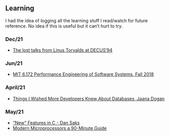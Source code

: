 <article>
<h2 id="learning">Learning</h2>

<p>I had the idea of logging all the learning stuff I read/watch for future reference. No idea if this is useful but it can&rsquo;t hurt to try.</p>

<h3 id="dec-21">Dec/21</h3>

<ul>
<li><a href="https://archive.org/details/199405-decusnew-orleans">The lost talks from Linus Torvalds at DECUS&rsquo;94</a></li>
</ul>

<h3 id="jun-21">Jun/21</h3>

<ul>
<li><a href="https://www.youtube.com/playlist?list=PLUl4u3cNGP63VIBQVWguXxZZi0566y7Wf">MIT 6.172 Performance Engineering of Software Systems, Fall 2018</a></li>
</ul>

<h3 id="april-21">April/21</h3>

<ul>
<li><a href="https://rakyll.medium.com/things-i-wished-more-developers-knew-about-databases-2d0178464f78">Things I Wished More Developers Knew About Databases, Jaana Dogan</a></li>
</ul>

<h3 id="may-21">May/21</h3>

<ul>
<li><a href="https://www.youtube.com/watch?v=ieERUEhs910">&ldquo;New&rdquo; Features in C - Dan Saks</a></li>
<li><a href="http://www.lighterra.com/papers/modernmicroprocessors/">Modern Microprocessors a 90-Minute Guide</a></li>
</ul>
</article>
